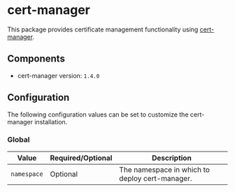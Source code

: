 # cert-manager

This package provides certificate management functionality using [cert-manager](https://cert-manager.io/docs/).

## Components

* cert-manager version: `1.4.0`

## Configuration

The following configuration values can be set to customize the cert-manager installation.

### Global

| Value | Required/Optional | Description |
|-------|-------------------|-------------|
| `namespace` | Optional | The namespace in which to deploy cert-manager. |
